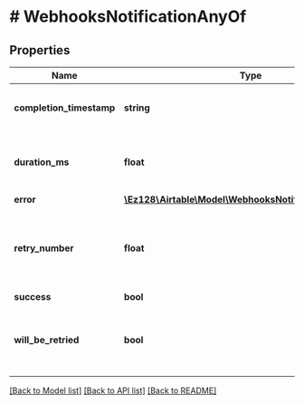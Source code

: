 # # WebhooksNotificationAnyOf

## Properties

Name | Type | Description | Notes
------------ | ------------- | ------------- | -------------
**completion_timestamp** | **string** | The time of the most recent notification. |
**duration_ms** | **float** | The roundtrip duration of the network call. |
**error** | [**\Ez128\Airtable\Model\WebhooksNotificationAnyOfError**](WebhooksNotificationAnyOfError.md) |  |
**retry_number** | **float** | The number of times the notification was retried. (0 &#x3D; first try) |
**success** | **bool** |  |
**will_be_retried** | **bool** | Whether or not Airtable will attempt to deliver a notification again. |

[[Back to Model list]](../../README.md#models) [[Back to API list]](../../README.md#endpoints) [[Back to README]](../../README.md)
